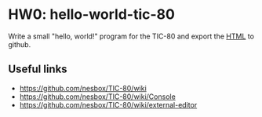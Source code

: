 # HW0: hello-world-tic-80

Write a small "hello, world!" program for the TIC-80 and export the [HTML](https://twitter.com/i/status/1245387000477253633) to github.

## Useful links

- <https://github.com/nesbox/TIC-80/wiki>
- <https://github.com/nesbox/TIC-80/wiki/Console>
- <https://github.com/nesbox/TIC-80/wiki/external-editor>
